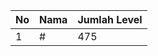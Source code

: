 | No | Nama            | Jumlah Level |
|----|-----------------|--------------|
| 1  | #    |    475        |
